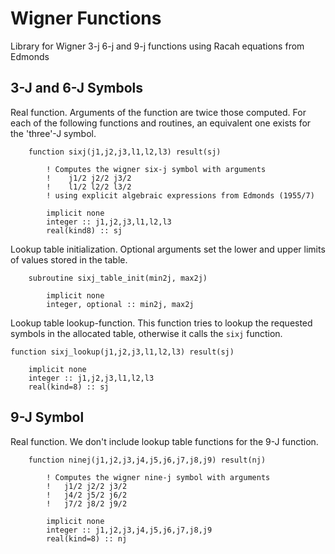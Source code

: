 # Wigner Functions
Library for Wigner 3-j 6-j and 9-j functions using Racah equations from Edmonds

## 3-J and 6-J Symbols
Real function. Arguments of the function are twice those computed. For each of the following functions and routines, an equivalent one exists for the 'three'-J symbol.

        function sixj(j1,j2,j3,l1,l2,l3) result(sj)

            ! Computes the wigner six-j symbol with arguments
            !    j1/2 j2/2 j3/2
            !    l1/2 l2/2 l3/2
            ! using explicit algebraic expressions from Edmonds (1955/7)

            implicit none
            integer :: j1,j2,j3,l1,l2,l3
            real(kind8) :: sj

Lookup table initialization. Optional arguments set the lower and upper limits of values stored in the table.

        subroutine sixj_table_init(min2j, max2j)

            implicit none
            integer, optional :: min2j, max2j

Lookup table lookup-function. This function tries to lookup the requested symbols in the allocated table, otherwise it calls the `sixj` function.

    function sixj_lookup(j1,j2,j3,l1,l2,l3) result(sj)

        implicit none
        integer :: j1,j2,j3,l1,l2,l3
        real(kind=8) :: sj

## 9-J Symbol
Real function. We don't include lookup table functions for the 9-J function.

        function ninej(j1,j2,j3,j4,j5,j6,j7,j8,j9) result(nj)

            ! Computes the wigner nine-j symbol with arguments
            !   j1/2 j2/2 j3/2
            !   j4/2 j5/2 j6/2
            !   j7/2 j8/2 j9/2

            implicit none
            integer :: j1,j2,j3,j4,j5,j6,j7,j8,j9
            real(kind=8) :: nj
